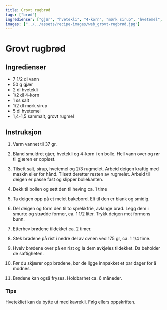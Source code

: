 ```yaml
---
title: Grovt rugbrød
tags: ["brød"]
ingredienser: ["gjær", "hvetekli", "4-korn", "mørk sirup", "hvetemel", "rugmel"]
images: ["../../assets/recipe-images/web_grovt-rugbrød.jpg"]
---
```


# Grovt rugbrød

## Ingredienser

- 7 1/2 dl vann
- 50 g gjær
- 2 dl hvetekli
- 1/2 dl 4-korn
- 1 ss salt
- 1/2 dl mørk sirup
- 5 dl hvetemel
- 1,4-1,5 sammalt, grovt rugmel

## Instruksjon

1. Varm vannet til 37 gr.

2. Bland smuldret gjær, hvetekli og 4-korn i en bolle. Hell vann over og rør til gjæren er oppløst.

3. Tilsett salt, sirup, hvetemel og 2/3 rugmelet. Arbeid deigen kraftig med maskin eller for hånd. Tilsett deretter resten av rugmelet. Arbeid til deigen er passe fast og slipper bollekanten.

4. Dekk til bollen og sett den til heving ca. 1 time

5. Ta deigen opp på et melet bakebord. Elt til den er blank og smidig.

6. Del deigen og form den til to sprekkfrie, avlange brød. Legg dem i smurte og strødde former, ca. 1 1/2 liter. Trykk deigen mot formens bunn.

7. Etterhev brødene tildekket ca. 2 timer.

8. Stek brødene på rist i nedre del av ovnen ved 175 gr, ca. 1 1/4 time.

9. Hvelv brødene over på en rist og la dem avkjøles tildekket. Da beholder de saftigheten.

10. Før du skjærer opp brødene, bør de ligge innpakket et par dager for å modnes.

11. Brødene kan også fryses. Holdbarhet ca. 6 måneder.

### Tips

Hvetekliet kan du bytte ut med kavrekli. Følg ellers oppskriften.
